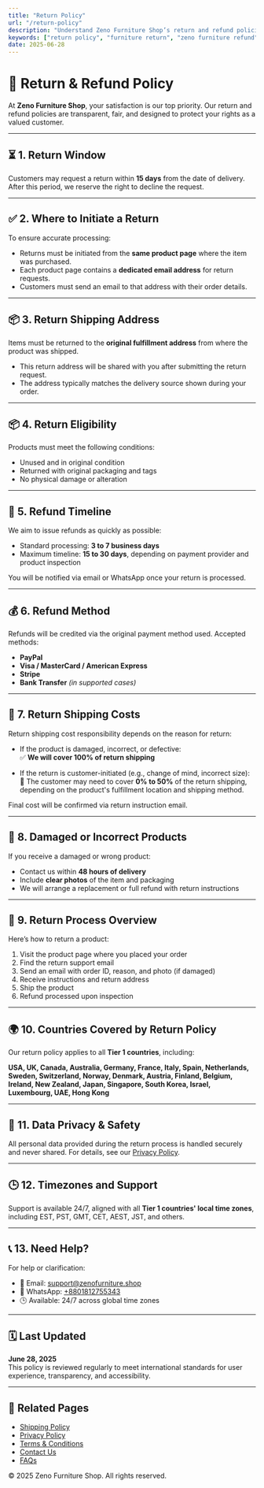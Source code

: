 ```yaml
---
title: "Return Policy"
url: "/return-policy"
description: "Understand Zeno Furniture Shop’s return and refund policies, including return conditions, refund methods, timelines, and support for Tier 1 countries. Your satisfaction is our priority."
keywords: ["return policy", "furniture return", "zeno furniture refund", "refund method", "premium furniture return policy"]
date: 2025-06-28
---
```


# 🔄 Return & Refund Policy

At **Zeno Furniture Shop**, your satisfaction is our top priority. Our return and refund policies are transparent, fair, and designed to protect your rights as a valued customer.

---

## ⏳ 1. Return Window

Customers may request a return within **15 days** from the date of delivery. After this period, we reserve the right to decline the request.

---

## ✅ 2. Where to Initiate a Return

To ensure accurate processing:

- Returns must be initiated from the **same product page** where the item was purchased.
- Each product page contains a **dedicated email address** for return requests.
- Customers must send an email to that address with their order details.

---

## 📦 3. Return Shipping Address

Items must be returned to the **original fulfillment address** from where the product was shipped.

- This return address will be shared with you after submitting the return request.
- The address typically matches the delivery source shown during your order.

---

## 📦 4. Return Eligibility

Products must meet the following conditions:

- Unused and in original condition  
- Returned with original packaging and tags  
- No physical damage or alteration  

---

## 🧾 5. Refund Timeline

We aim to issue refunds as quickly as possible:

- Standard processing: **3 to 7 business days**
- Maximum timeline: **15 to 30 days**, depending on payment provider and product inspection

You will be notified via email or WhatsApp once your return is processed.

---

## 💰 6. Refund Method

Refunds will be credited via the original payment method used. Accepted methods:

- **PayPal**  
- **Visa / MasterCard / American Express**  
- **Stripe**  
- **Bank Transfer** *(in supported cases)*

---

## 💸 7. Return Shipping Costs

Return shipping cost responsibility depends on the reason for return:

- If the product is damaged, incorrect, or defective:  
  ✅ **We will cover 100% of return shipping**

- If the return is customer-initiated (e.g., change of mind, incorrect size):  
  🧾 The customer may need to cover **0% to 50%** of the return shipping, depending on the product's fulfillment location and shipping method.

Final cost will be confirmed via return instruction email.

---

## 📸 8. Damaged or Incorrect Products

If you receive a damaged or wrong product:

- Contact us within **48 hours of delivery**
- Include **clear photos** of the item and packaging
- We will arrange a replacement or full refund with return instructions

---

## 📩 9. Return Process Overview

Here’s how to return a product:

1. Visit the product page where you placed your order  
2. Find the return support email  
3. Send an email with order ID, reason, and photo (if damaged)  
4. Receive instructions and return address  
5. Ship the product  
6. Refund processed upon inspection  

---

## 🌍 10. Countries Covered by Return Policy

Our return policy applies to all **Tier 1 countries**, including:

**USA, UK, Canada, Australia, Germany, France, Italy, Spain, Netherlands, Sweden, Switzerland, Norway, Denmark, Austria, Finland, Belgium, Ireland, New Zealand, Japan, Singapore, South Korea, Israel, Luxembourg, UAE, Hong Kong**

---

## 🔐 11. Data Privacy & Safety

All personal data provided during the return process is handled securely and never shared. For details, see our [Privacy Policy](/privacy-policy).

---

## 🕒 12. Timezones and Support

Support is available 24/7, aligned with all **Tier 1 countries' local time zones**, including EST, PST, GMT, CET, AEST, JST, and others.

---

## 📞 13. Need Help?

For help or clarification:

- 📧 Email: [support@zenofurniture.shop](mailto:support@zenofurniture.shop)  
- 📲 WhatsApp: [+8801812755343](https://wa.me/8801812755343)  
- 🕒 Available: 24/7 across global time zones

---

## 🗓️ Last Updated

**June 28, 2025**  
This policy is reviewed regularly to meet international standards for user experience, transparency, and accessibility.

---

## 🔗 Related Pages

- [Shipping Policy](/shipping-policy)  
- [Privacy Policy](/privacy-policy)  
- [Terms & Conditions](/terms-and-conditions)  
- [Contact Us](/contact)  
- [FAQs](/faq)

© 2025 Zeno Furniture Shop. All rights reserved.
